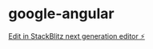 # google-angular

[Edit in StackBlitz next generation editor ⚡️](https://stackblitz.com/~/github.com/amiroudiallo-dev/google-angular)